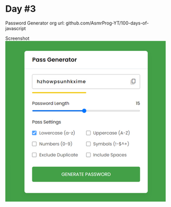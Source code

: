 # Day #3

Password Generator
org url: github.com/AsmrProg-YT/100-days-of-javascript

Screenshot
![sc](./screenshot.jpg)